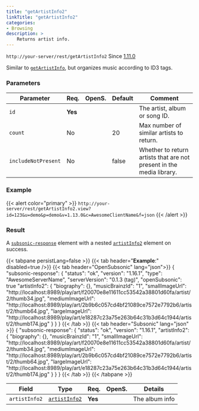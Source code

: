 ```yaml
---
title: "getArtistInfo2"
linkTitle: "getArtistInfo2"
categories:
- Browsing
description: >
    Returns artist info.
---
```


`http://your-server/rest/getArtistInfo2` Since [1.11.0](../../subsonic-versions)

Similar to [`getArtistInfo`](../getartistinfo), but organizes music according to ID3 tags.

### Parameters

| Parameter | Req. | OpenS. | Default | Comment |
| --- | --- | --- | --- | --- |
| `id` | **Yes** |  |    | The artist, album or song ID.  |
| `count` | No  || 20  | Max number of similar artists to return. |
| `includeNotPresent` | No  | | false | Whether to return artists that are not present in the media library. |

### Example

{{< alert color="primary" >}} `http://your-server/rest/getArtistInfo2.view?id=123&u=demo&p=demo&v=1.13.0&c=AwesomeClientName&f=json` {{< /alert >}}

### Result

A [`subsonic-response`](../../responses/subsonic-response) element with a nested [`artistInfo2`](../../responses/artistinfo2) element on success.

{{< tabpane persistLang=false >}}
{{< tab header="**Example**:" disabled=true />}}
{{< tab header="OpenSubsonic" lang="json">}}
{
  "subsonic-response": {
    "status": "ok",
    "version": "1.16.1",
    "type": "AwesomeServerName",
    "serverVersion": "0.1.3 (tag)",
    "openSubsonic": true
    "artistInfo2": {
      "biography": {},
      "musicBrainzId": "1",
      "smallImageUrl": "http://localhost:8989/play/art/f20070e8e11611cc53542a38801d60fa/artist/2/thumb34.jpg",
      "mediumImageUrl": "http://localhost:8989/play/art/2b9b6c057cd4bf21089ce7572e7792b6/artist/2/thumb64.jpg",
      "largeImageUrl": "http://localhost:8989/play/art/e18287c23a75e263b64c31b3d64c1944/artist/2/thumb174.jpg"
    }
  }
}
{{< /tab >}}
{{< tab header="Subsonic" lang="json" >}}
{
  "subsonic-response": {
    "status": "ok",
    "version": "1.16.1",
    "artistInfo2": {
      "biography": {},
      "musicBrainzId": "1",
      "smallImageUrl": "http://localhost:8989/play/art/f20070e8e11611cc53542a38801d60fa/artist/2/thumb34.jpg",
      "mediumImageUrl": "http://localhost:8989/play/art/2b9b6c057cd4bf21089ce7572e7792b6/artist/2/thumb64.jpg",
      "largeImageUrl": "http://localhost:8989/play/art/e18287c23a75e263b64c31b3d64c1944/artist/2/thumb174.jpg"
    }
  }
}
{{< /tab >}}
{{< /tabpane >}}

| Field |  Type | Req. | OpenS. | Details |
| --- | --- | --- | --- | --- |
| `artistInfo2` | [`artistInfo2`](../../responses/artistinfo2)  | **Yes** |     | The album info |
